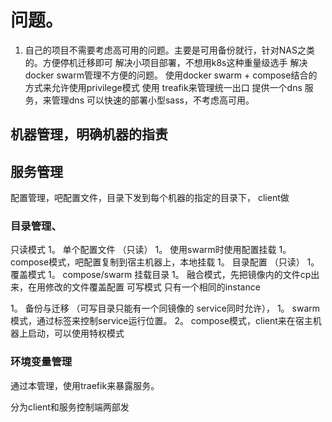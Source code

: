 # 问题。

1. 自己的项目不需要考虑高可用的问题。主要是可用备份就行，针对NAS之类的。方便停机迁移即可
解决小项目部署，不想用k8s这种重量级选手
解决docker swarm管理不方便的问题。
使用docker swarm + compose结合的方式来允许使用privilege模式
使用 treafik来管理统一出口
提供一个dns 服务，来管理dns
可以快速的部署小型sass，不考虑高可用。


## 机器管理，明确机器的指责

## 服务管理 
配置管理，吧配置文件，目录下发到每个机器的指定的目录下， client做
### 目录管理、
只读模式
1。 单个配置文件 （只读）
    1。 使用swarm时使用配置挂载
    1。 compose模式，吧配置复制到宿主机器上，本地挂载
1。 目录配置 （只读）
    1。 覆盖模式
        1。 compose/swarm 挂载目录
    1。 融合模式，先把镜像内的文件cp出来，在用修改的文件覆盖配置
可写模式  只有一个相同的instance

1。 备份与迁移 （可写目录只能有一个同镜像的 service同时允许），
    1。 swarm模式，通过标签来控制service运行位置。
    2。 compose模式，client来在宿主机器上启动，可以使用特权模式


### 环境变量管理


通过本管理，使用traefik来暴露服务。

分为client和服务控制端两部发